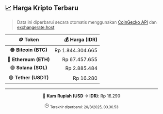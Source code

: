 

<!-- HARGA_KRIPTO -->
## 📈 Harga Kripto Terbaru

> Data ini diperbarui secara otomatis menggunakan [CoinGecko API](https://www.coingecko.com/) dan [exchangerate.host](https://exchangerate.host/)

<div align="center">

| 🪙 Token | 💰 Harga (IDR) |
|:------:|---------------:|
| 🟠 **Bitcoin (BTC)**   | Rp 1.844.304.665 |
| 🔵 **Ethereum (ETH)**  | Rp 67.457.655 |
| 🟣 **Solana (SOL)**    | Rp 2.885.484 |
| 🟢 **Tether (USDT)**   | Rp 16.280 |

---

💱 **Kurs Rupiah (USD → IDR)**: Rp 16.290

🕒 <sub>Terakhir diperbarui: 20/8/2025, 03.30.53</sub>

</div>
<!-- /HARGA_KRIPTO -->